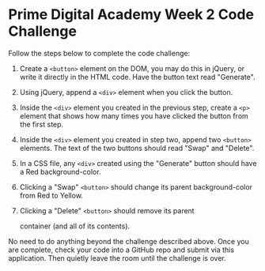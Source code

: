 # Prime Digital Academy Week 2 Code Challenge

Follow the steps below to complete the code challenge:

1. Create a `<button>` element on the DOM, you may do this in jQuery, or write it directly in the HTML code. Have the button text read "Generate".

2. Using jQuery, append a `<div>` element when you click the button.

3. Inside the `<div>` element you created in the previous step, create a `<p>` element that shows how many times you have clicked the button from the first step.

4. Inside the `<div>` element you created in step two, append two `<button>` elements. The text of the two buttons should read "Swap" and "Delete".

5. In a CSS file, any `<div>` created using the "Generate" button should have a Red background-color.

6. Clicking a "Swap" `<button>` should change its parent background-color from Red to Yellow.

7. Clicking a "Delete" `<button>` should remove its parent <div> container (and all of its contents).

No need to do anything beyond the challenge described above. Once you are complete, check your code into a GitHub repo and submit via this application. Then quietly leave the room until the challenge is over.
